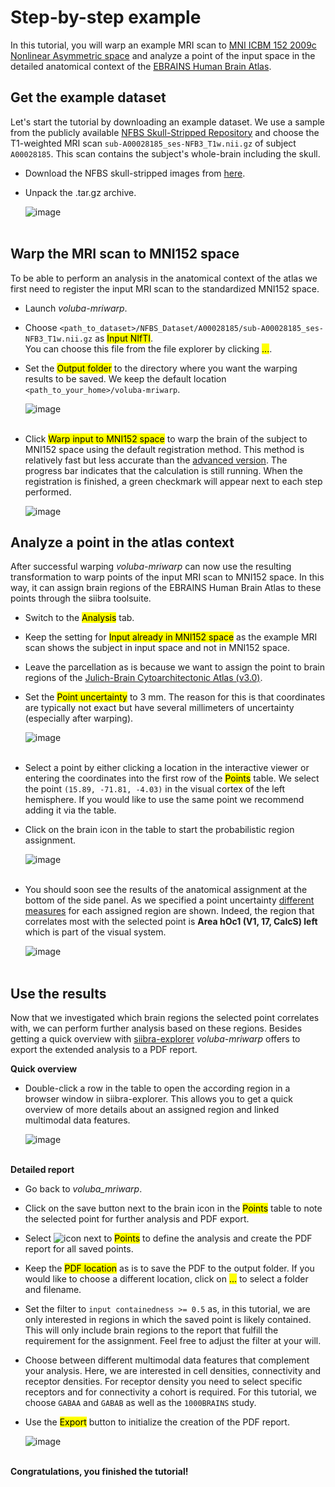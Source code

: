 # Step-by-step example

In this tutorial, you will warp an example MRI scan to [MNI ICBM 152 2009c Nonlinear Asymmetric space]((https://www.bic.mni.mcgill.ca/ServicesAtlases/ICBM152NLin2009)) and analyze a point of the input space in the detailed anatomical context of the [EBRAINS Human Brain Atlas]((https://www.ebrains.eu/tools/human-brain-atlas)). 

## Get the example dataset

Let's start the tutorial by downloading an example dataset. We use a sample from the publicly available [NFBS Skull-Stripped Repository](http://preprocessed-connectomes-project.org/NFB_skullstripped/) and choose the T1-weighted MRI scan `sub-A00028185_ses-NFB3_T1w.nii.gz` of subject `A00028185`. This scan contains the subject's whole-brain including the skull. 

* Download the NFBS skull-stripped images from [here](http://preprocessed-connectomes-project.org/NFB_skullstripped/).
* Unpack the .tar.gz archive.

    ![image](images/dataset.png)
<br/><br/>

## Warp the MRI scan to MNI152 space

To be able to perform an analysis in the anatomical context of the atlas we first need to register the input MRI scan to the standardized MNI152 space.

* Launch _voluba-mriwarp_.
* Choose `<path_to_dataset>/NFBS_Dataset/A00028185/sub-A00028185_ses-NFB3_T1w.nii.gz` as <mark>Input NIfTI</mark>.  
You can choose this file from the file explorer by clicking <mark>...</mark>.
* Set the <mark>Output folder</mark> to the directory where you want the warping results to be saved. We keep the default location `<path_to_your_home>/voluba-mriwarp`.
    
    ![image](images/tutorial_inout.png)
<br/><br/>

* Click <mark>Warp input to MNI152 space</mark> to warp the brain of the subject to MNI152 space using the default registration method. This method is relatively fast but less accurate than the [advanced version](../warping/#advanced-settings). The progress bar indicates that the calculation is still running. When the registration is finished, a green checkmark will appear next to each step performed.

    ![image](images/tutorial_warping2.png)

## Analyze a point in the atlas context

After successful warping _voluba-mriwarp_ can now use the resulting transformation to warp points of the input MRI scan to MNI152 space. In this way, it can assign brain regions of the EBRAINS Human Brain Atlas to these points through the siibra toolsuite. 

* Switch to the <mark>Analysis</mark> tab.
* Keep the setting for <mark>Input already in MNI152 space</mark> as the example MRI scan shows the subject in input space and not in MNI152 space.
* Leave the parcellation as is because we want to assign the point to brain regions of the [Julich-Brain Cytoarchitectonic Atlas (v3.0)](https://search.kg.ebrains.eu/instances/7ad727a1-537d-4f80-a69b-ac8b184a823c).
* Set the <mark>Point uncertainty</mark> to 3 mm. The reason for this is that coordinates are typically not exact but have several millimeters of uncertainty (especially after warping).
    
    ![image](images/tutorial_settings.png)
<br/><br/>

* Select a point by either clicking a location in the interactive viewer or entering the coordinates into the first row of the <mark>Points</mark> table. We select the point `(15.89, -71.81, -4.03)` in the visual cortex of the left hemisphere. If you would like to use the same point we recommend adding it via the table.
* Click on the brain icon in the table to start the probabilistic region assignment.

    ![image](images/tutorial_points.png)
<br/><br/>

* You should soon see the results of the anatomical assignment at the bottom of the side panel. As we specified a point uncertainty [different measures](../analysis/#results-of-the-analysis) for each assigned region are shown. Indeed, the region that correlates most with the selected point is **Area hOc1 (V1, 17, CalcS) left** which is part of the visual system.
    
    ![image](images/tutorial_assignment2.png)
<br/><br/>

## Use the results

Now that we investigated which brain regions the selected point correlates with, we can perform further analysis based on these regions. Besides getting a quick overview with [siibra-explorer](https://atlases.ebrains.eu/viewer/#/) _voluba-mriwarp_ offers to export the extended analysis to a PDF report.

**Quick overview**  

* Double-click a row in the table to open the according region in a browser window in siibra-explorer. This allows you to get a quick overview of more details about an assigned region and linked multimodal data features. 

    ![image](images/hOc1.png)
<br/><br/>

**Detailed report**

* Go back to _voluba_mriwarp_.
* Click on the save button next to the brain icon in the <mark>Points</mark> table to note the selected point for further analysis and PDF export.
* Select ![icon](images/tutorial_export_btn.png) next to <mark>Points</mark> to define the analysis and create the PDF report for all saved points. 
* Keep the <mark>PDF location</mark> as is to save the PDF to the output folder. If you would like to choose a different location, click on <mark>...</mark> to select a folder and filename.
* Set the filter to `input containedness >= 0.5` as, in this tutorial, we are only interested in regions in which the saved point is likely contained. This will only include brain regions to the report that fulfill the requirement for the assignment. Feel free to adjust the filter at your will.
* Choose between different multimodal data features that complement your analysis. Here, we are interested in cell densities, connectivity and receptor densities. For receptor density you need to select specific receptors and for connectivity a cohort is required. For this tutorial, we choose `GABAA` and `GABAB` as well as the `1000BRAINS` study.
* Use the <mark>Export</mark> button to initialize the creation of the PDF report.

    ![image](images/tutorial_export.png)
<br/><br/>

**Congratulations, you finished the tutorial!**